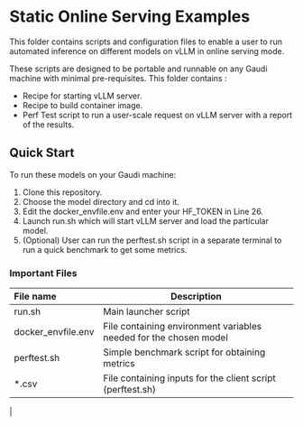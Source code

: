 # Static Online Serving Examples
This folder contains scripts and configuration files to enable a user to run automated inference on different models on vLLM in online serving mode.

These scripts are designed to be portable and runnable on any Gaudi machine with minimal pre-requisites. This folder contains :
- Recipe for starting vLLM server.
- Recipe to build container image.
- Perf Test script to run a user-scale request on vLLM server with a report of the results.

## Quick Start
To run these models on your Gaudi machine:
1) Clone this repository.
2) Choose the model directory and cd into it.
3) Edit the docker_envfile.env and enter your HF_TOKEN in Line 26.
3) Launch run.sh which will start vLLM server and load the particular model.
4) (Optional) User can run the perftest.sh script in a separate terminal to run a quick benchmark to get some metrics.

### Important Files 

|File name| Description|
|:--------|------------|
|run.sh |Main launcher script|
|docker_envfile.env |File containing environment variables needed for the chosen model |
|perftest.sh |Simple benchmark script for obtaining metrics
|*.csv |File containing inputs for the client script (perftest.sh)
|

